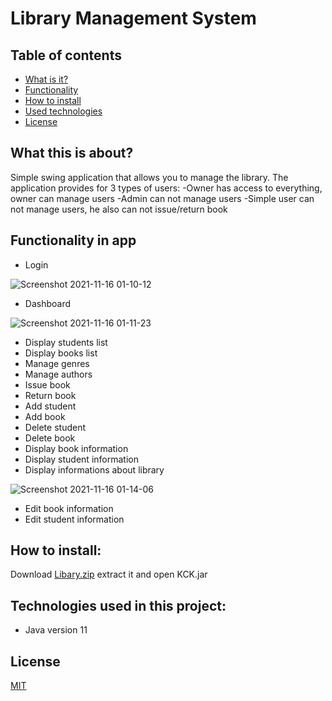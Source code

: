 # Library Management System


## Table of contents
* [What is it?](#what-this-is-about)
* [Functionality](#functionality-in-app)
* [How to install](#how-to-install)
* [Used technologies](#technologies-used-in-this-project)
* [License](#license)

## What this is about?

Simple swing application that allows you to manage the library. 
The application provides for 3 types of users:
-Owner has access to everything, owner can manage users
-Admin can not manage users
-Simple user can not manage users, he also can not issue/return book

## Functionality in app

- Login

![Screenshot 2021-11-16 01-10-12](https://user-images.githubusercontent.com/69324884/141872262-500985f0-aa52-43ad-b2c0-32cc772442e8.jpg)
- Dashboard

![Screenshot 2021-11-16 01-11-23](https://user-images.githubusercontent.com/69324884/141872331-362f6f21-de49-4ccb-b48c-74c55ff6cc0d.jpg)
- Display students list
- Display books list
- Manage genres
- Manage authors
- Issue book
- Return book
- Add student
- Add book
- Delete student
- Delete book
- Display book information
- Display student information
- Display informations about library

![Screenshot 2021-11-16 01-14-06](https://user-images.githubusercontent.com/69324884/141872545-6166d5b6-82fc-4f0d-b91a-81039cbac96b.jpg)
- Edit book information
- Edit student information

   
## How to install:
Download <a href="https://drive.google.com/file/d/1R8v_VPzQTboMPm3qpV8ygYY1yLlec-sQ/view?usp=sharing">Libary.zip</a> extract it and open KCK.jar


## Technologies used in this project:
- Java version 11


## License
[MIT](https://choosealicense.com/licenses/mit/)
